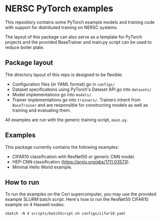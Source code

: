 # NERSC PyTorch examples

This repository contains some PyTorch example models and training code
with support for distributed training on NERSC systems.

The layout of this package can also serve as a template for PyTorch
projects and the provided BaseTrainer and main.py script can be used to
reduce boiler plate.

## Package layout

The directory layout of this repo is designed to be flexible:
- Configuration files (in YAML format) go in `configs/`
- Dataset specifications using PyTorch's Dataset API go into `datasets/`
- Model implementations go into `models/`
- Trainer implementations go into `trainers/`. Trainers inherit from
  `BaseTrainer` and are responsible for constructing models as well as training
  and evaluating them.

All examples are run with the generic training script, `main.py`.

## Examples

This package currently contains the following examples:
- CIFAR10 classification with ResNet50 or generic CNN model.
- HEP-CNN classification (https://arxiv.org/abs/1711.03573).
- Minimal Hello World example.

## How to run

To run the examples on the Cori supercomputer, you may use the provided
example SLURM batch script. Here's how to run the ResNet50 CIFAR10 example
on 4 Haswell nodes:

`sbatch -N 4 scripts/batchScript.sh configs/cifar10.yaml`
